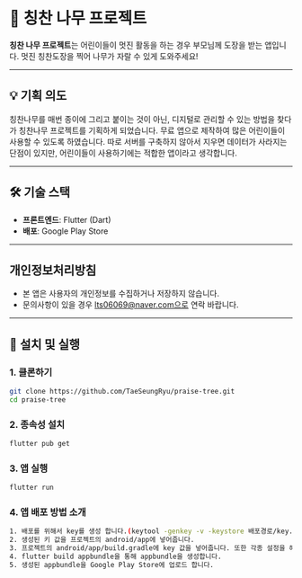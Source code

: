 # 🌳 칭찬 나무 프로젝트

**칭찬 나무 프로젝트**는 어린이들이 멋진 활동을 하는 경우 부모님께 도장을 받는 앱입니다.
멋진 칭찬도장을 찍어 나무가 자랄 수 있게 도와주세요!

---

## 💡 기획 의도

칭찬나무를 매번 종이에 그리고 붙이는 것이 아닌, 디지털로 관리할 수 있는 방법을 찾다가 칭찬나무 프로젝트를 기획하게 되었습니다.
무료 앱으로 제작하여 많은 어린이들이 사용할 수 있도록 하였습니다.
따로 서버를 구축하지 않아서 지우면 데이터가 사라지는 단점이 있지만, 어린이들이 사용하기에는 적합한 앱이라고 생각합니다.

---

## 🛠️ 기술 스택

- **프론트엔드**: Flutter (Dart)
- **배포**: Google Play Store

---

## 개인정보처리방침

- 본 앱은 사용자의 개인정보를 수집하거나 저장하지 않습니다.
- 문의사항이 있을 경우 lts06069@naver.com으로 연락 바랍니다.
---

## 🚀 설치 및 실행

### 1. 클론하기
```bash
git clone https://github.com/TaeSeungRyu/praise-tree.git
cd praise-tree
```

### 2. 종속성 설치
```bash
flutter pub get
```

### 3. 앱 실행
```bash
flutter run
```

### 4. 앱 배포 방법 소개
```bash
1. 배포를 위해서 key를 생성 합니다.(keytool -genkey -v -keystore 배포경로/key.jks -keyalg RSA -keysize 2048 -validity 10000 -alias key)
2. 생성된 키 값을 프로젝트의 android/app에 넣어줍니다.
3. 프로젝트의 android/app/build.gradle에 key 값을 넣어줍니다. 또한 각종 설정을 해줍니다.(key.properties 파일을 생성하여 key 값을 관리하는 것을 추천합니다.)
4. flutter build appbundle을 통해 appbundle을 생성합니다.
5. 생성된 appbundle을 Google Play Store에 업로드 합니다.
```
